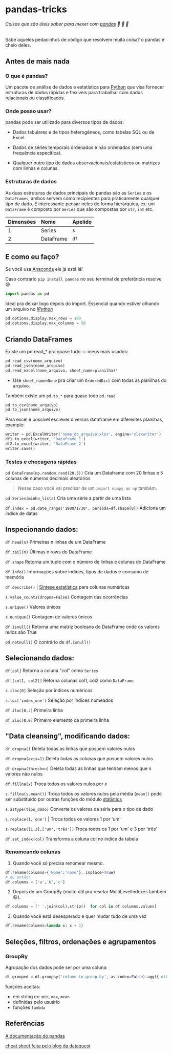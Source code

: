 # pandas-tricks
###### Coisas que são úteis saber para mexer com [pandas][1] :panda_face: :panda_face: :panda_face:
  Sabe aqueles pedacinhos de código que resolvem muita coisa?
  o pandas é cheio deles.
 
## Antes de mais nada

### O que é pandas? 

  Um pacote de análise de dados e estatística para [Python][2] que visa fornecer estruturas de dados rápidas e flexíveis para trabalhar com dados relacionais ou classificados.

### Onde posso usar?
  pandas pode ser utilizado para diversos tipos de dados:
  
  + Dados tabulares e de tipos heterogêneos, como tabelas SQL ou de Excel.
  
  + Dados de séries temporais ordenados e não ordenados (sem uma frequência específica).
  
  + Qualquer outro tipo de dados observacionais/estatísticos ou matrizes com linhas e colunas.

### Estruturas de dados
As duas estruturas de dados principais do pandas são as `Series` e os `DataFrames`, ambos servem como recipientes para praticamente qualquer tipo de dado. É interessante pensar neles de forma hierárquica, ex: um `DataFrame` é composto por `Series` que são compostas por `str`, `int` etc. 



| Dimensões | Nome | Apelido |
| :--- | :--- | :--- |
| 1 | Series | `s` |
| 2 | DataFrame | `df` |


## E como eu faço?
  Se você usa [Anaconda][3] ele já está lá!
  
  Caso contrário `pip install pandas` no seu terminal de preferência resolve :smile:
  
  ```Python console:
import pandas as pd
```
  

  

  Ideal pra deixar logo depois do import.
  Essencial quando estiver olhando um arquivo no [*IPython*][4]
  

```Python console:
pd.options.display.max_rows = 100
pd.options.display.max_columns = 50
```

## Criando DataFrames

Existe um pd.read_* pra quase tudo :relaxed:
meus mais usados:
```Python console:
pd.read_csv(nome_arquivo)
pd.read_json(nome_arquivo)
pd.read_excel(nome_arquivo, sheet_name=planilha)*
```
* Use `sheet_name=None` pra criar um `OrderedDict` com todas as planilhas do arquivo.

Também existe um `pd.to_*` para quase todo `pd.read` 
```Python console:
pd.to_csv(nome_arquivo)
pd.to_json(nome_arquivo)
```
Para excel é possível escrever diversos dataframe em diferentes planilhas, exemplo:
```Python console:
writer = pd.ExcelWriter('nome_do_arquivo.xlsx', engine='xlsxwriter')
df1.to_excel(writer, 'DataFrame 1')
df2.to_excel(writer, 'DataFrame 2')
writer.save()
```
### Testes e checagens rápidas

`pd.DataFrame(np.random.rand(20,5))` Cria um Dataframe com 20 linhas e 5 colunas de números decimais aleatórios
> Nesse caso você vai precisar de um `import numpy as np` também.

`pd.Series(minha_lista)` Cria uma série a partir de uma lista

`df.index = pd.date_range('1900/1/30', periods=df.shape[0])` Adiciona um índice de datas


## Inspecionando dados:


`df.head(n)` Primeiras n linhas de um  DataFrame

`df.tail(n)` Últimas n rows do DataFrame

`df.shape` Retorna um tuple com o número de linhas e colunas do DataFrame

`df.info()` Informações sobre índices, tipos de dados e consumo de memória

`df.describe()` | [Síntese estatística][6] para colunas numéricas

`s.value_counts(dropna=False)` Contagem das ocorrências

`s.unique()` Valores únicos 

`s.nunique()` Contagem de valores únicos

`df.isnull()` Retorna uma matriz booleana do DataFrame onde os valores nulos são True

`pd.notnull()` O contrário de `df.isnull()`
  

## Selecionando dados:

`df[col]` Retorna a coluna "col" como `Series`

`df[[col1, col2]]` Retorna colunas col1, col2 como `DataFrame`

`s.iloc[0]` Seleção por índices numéricos

`s.loc['index_one']` Seleção por índices nomeados

`df.iloc[0,:]` Primeira linha

`df.iloc[0,0]` Primeiro elemento da primeira linha


## "Data cleansing",  modificando dados:

`df.dropna()` Deleta todas as linhas que posuem valores nulos

`df.dropna(axis=1)` Deleta todas as colunas que posuem valores nulos

`df.dropna(thresh=n)` Deleta todas as linhas que tenham menos que n valores não nulos

`df.fillna(x)` Troca todos os valores nulos por x

`s.fillna(s.mean())` Troca todos os valores nulos pela média (`mean()` pode ser substituido por outras funções do módulo [statistics][7]

`s.astype(tipo_dado)` Converte os valores da série para o tipo de dado

`s.replace(1,'one')` | Troca todos os valores 1 por 'um'

`s.replace([1,3],['um','três'])` Troca todos os 1 por 'um' e 3 por 'três'

`df.set_index(col)` Transforma a coluna col no índice da tabela


### Renomeando colunas

1. Quando você só precisa renomear mesmo.
```Python console:
df.rename(columns={'Nome':'nome'}, inplace=True)
# ou então:
df.columns = ['a','b','c']
```

2. Depois de um GroupBy (muito útil pra resetar MultiLevelIndexes também :smiley:).
```Python console:
df.columns = [' '.join(col).strip()  for col in df.columns.values]
```

3. Quando você está desesperado e quer mudar tudo de uma vez
```Python console:
df.rename(columns=lambda x: x + 1)
```

## Seleções, filtros, ordenações e agrupamentos

### GroupBy

Agrupação dos dados pode ser por uma coluna:
```Python console:
df.grouped = df.groupby('column_to_group_by', as_index=False).agg({'other_columns': função ou lista de funções*})
```
funções aceitas:
 * em string ex: `min`, `max`, `mean`
 * definidas pelo usuário
 * funções `lambda`
 
## Referências
[A documentação do pandas][1]

[cheat sheet feita pelo blog da dataquest][5]

[1]: https://pandas.pydata.org/pandas-docs/stable/
[2]: https://www.python.org/
[3]: https://www.anaconda.com/distribution/
[4]: https://ipython.org/
[5]: https://www.dataquest.io/blog/pandas-cheat-sheet/
[6]: https://pt.wikipedia.org/wiki/S%C3%ADntese_estat%C3%ADstica
[7]: https://docs.python.org/3/library/statistics.html

